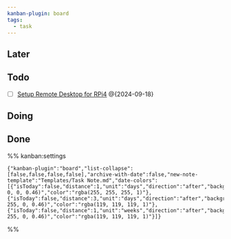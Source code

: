```yaml
---
kanban-plugin: board
tags:
  - task
---
```


## Later



## Todo

- [ ] [Setup Remote Desktop for RPi4](Project/Tasks/Setup%20Remote%20Desktop%20for%20RPi4.md) @{2024-09-18}


## Doing



## Done





%% kanban:settings
```
{"kanban-plugin":"board","list-collapse":[false,false,false,false],"archive-with-date":false,"new-note-template":"Templates/Task Note.md","date-colors":[{"isToday":false,"distance":1,"unit":"days","direction":"after","backgroundColor":"rgba(255, 0, 0, 0.46)","color":"rgba(255, 255, 255, 1)"},{"isToday":false,"distance":3,"unit":"days","direction":"after","backgroundColor":"rgba(250, 255, 0, 0.46)","color":"rgba(119, 119, 119, 1)"},{"isToday":false,"distance":1,"unit":"weeks","direction":"after","backgroundColor":"rgba(28, 255, 0, 0.46)","color":"rgba(119, 119, 119, 1)"}]}
```
%%